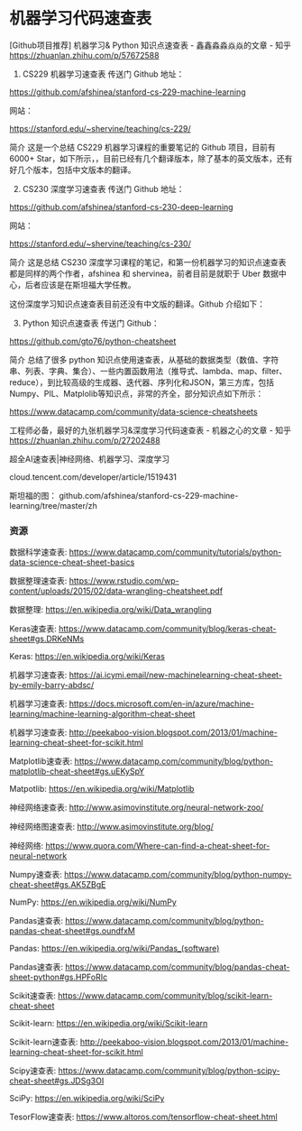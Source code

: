 # 机器学习代码速查表



\[Github项目推荐\] 机器学习& Python 知识点速查表 - 鑫鑫淼淼焱焱的文章 - 知乎 https://zhuanlan.zhihu.com/p/57672588

1. CS229 机器学习速查表
传送门
Github 地址：

https://github.com/afshinea/stanford-cs-229-machine-learning

网站：

https://stanford.edu/~shervine/teaching/cs-229/

简介
这是一个总结 CS229 机器学习课程的重要笔记的 Github 项目，目前有 6000+ Star，如下所示，，目前已经有几个翻译版本，除了基本的英文版本，还有好几个版本，包括中文版本的翻译。


2. CS230 深度学习速查表
传送门
Github 地址：

https://github.com/afshinea/stanford-cs-230-deep-learning

网站：

https://stanford.edu/~shervine/teaching/cs-230/

简介
这是总结 CS230 深度学习课程的笔记，和第一份机器学习的知识点速查表都是同样的两个作者，afshinea 和 shervinea，前者目前是就职于 Uber 数据中心，后者应该是在斯坦福大学任教。

这份深度学习知识点速查表目前还没有中文版的翻译。Github 介绍如下：


3. Python 知识点速查表
传送门
Github：

https://github.com/gto76/python-cheatsheet

简介
总结了很多 python 知识点使用速查表，从基础的数据类型（数值、字符串、列表、字典、集合）、一些内置函数用法（推导式、lambda、map、filter、reduce），到比较高级的生成器、迭代器、序列化和JSON，第三方库，包括Numpy、PIL、Matplolib等知识点，非常的齐全，部分知识点如下所示：





https://www.datacamp.com/community/data-science-cheatsheets
























工程师必备，最好的九张机器学习&深度学习代码速查表 \- 机器之心的文章 \- 知乎 https://zhuanlan.zhihu.com/p/27202488



超全AI速查表|神经网络、机器学习、深度学习

cloud.tencent.com/developer/article/1519431

斯坦福的图：
github.com/afshinea/stanford-cs-229-machine-learning/tree/master/zh

### **资源**

数据科学速查表: https://www.datacamp.com/community/tutorials/python-data-science-cheat-sheet-basics

数据整理速查表: https://www.rstudio.com/wp-content/uploads/2015/02/data-wrangling-cheatsheet.pdf

数据整理: https://en.wikipedia.org/wiki/Data_wrangling

Keras速查表: https://www.datacamp.com/community/blog/keras-cheat-sheet#gs.DRKeNMs

Keras: https://en.wikipedia.org/wiki/Keras

机器学习速查表: https://ai.icymi.email/new-machinelearning-cheat-sheet-by-emily-barry-abdsc/

机器学习速查表: https://docs.microsoft.com/en-in/azure/machine-learning/machine-learning-algorithm-cheat-sheet

机器学习速查表: http://peekaboo-vision.blogspot.com/2013/01/machine-learning-cheat-sheet-for-scikit.html

Matplotlib速查表: https://www.datacamp.com/community/blog/python-matplotlib-cheat-sheet#gs.uEKySpY

Matpotlib: https://en.wikipedia.org/wiki/Matplotlib

神经网络速查表: http://www.asimovinstitute.org/neural-network-zoo/

神经网络图速查表: http://www.asimovinstitute.org/blog/

神经网络: https://www.quora.com/Where-can-find-a-cheat-sheet-for-neural-network

Numpy速查表: https://www.datacamp.com/community/blog/python-numpy-cheat-sheet#gs.AK5ZBgE

NumPy: https://en.wikipedia.org/wiki/NumPy

Pandas速查表: https://www.datacamp.com/community/blog/python-pandas-cheat-sheet#gs.oundfxM

Pandas: https://en.wikipedia.org/wiki/Pandas_(software)

Pandas速查表: https://www.datacamp.com/community/blog/pandas-cheat-sheet-python#gs.HPFoRIc

Scikit速查表: https://www.datacamp.com/community/blog/scikit-learn-cheat-sheet

Scikit-learn: https://en.wikipedia.org/wiki/Scikit-learn

Scikit-learn速查表: http://peekaboo-vision.blogspot.com/2013/01/machine-learning-cheat-sheet-for-scikit.html

Scipy速查表: https://www.datacamp.com/community/blog/python-scipy-cheat-sheet#gs.JDSg3OI

SciPy: https://en.wikipedia.org/wiki/SciPy

TesorFlow速查表: https://www.altoros.com/tensorflow-cheat-sheet.html









































































